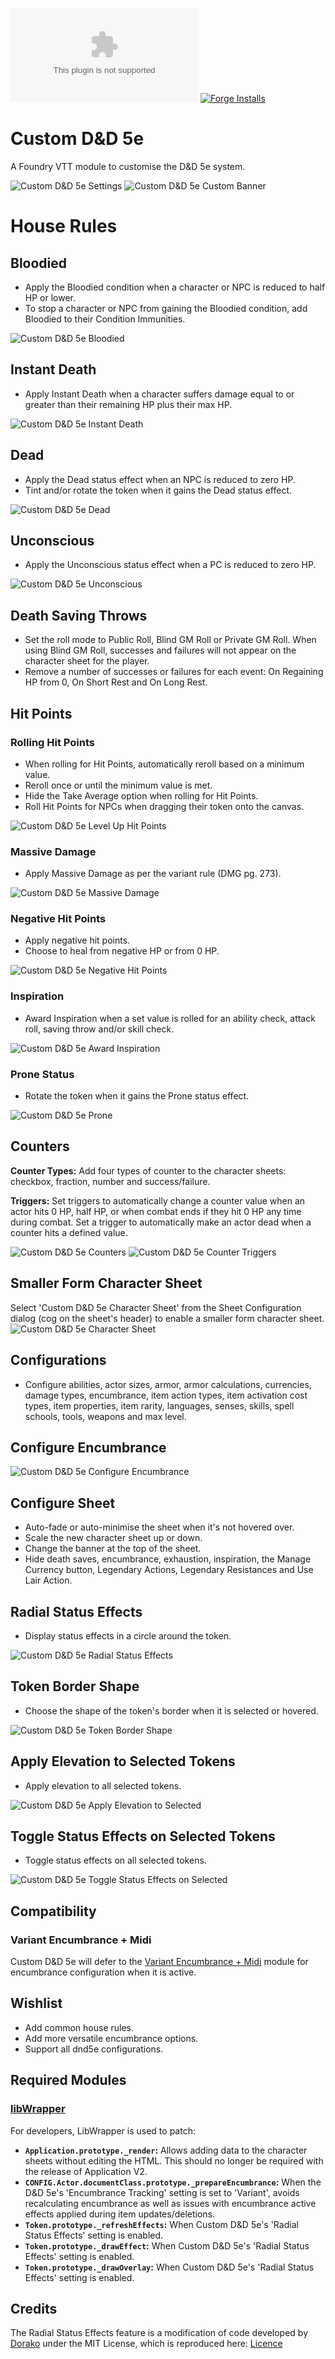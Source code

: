![Downloads](https://img.shields.io/github/downloads/Larkinabout/fvtt-custom-dnd5e/latest/module.zip?color=2b82fc&label=DOWNLOADS&style=for-the-badge) [![Forge Installs](https://img.shields.io/badge/dynamic/json?label=Forge%20Installs&query=package.installs&suffix=%25&url=https%3A%2F%2Fforge-vtt.com%2Fapi%2Fbazaar%2Fpackage%2Fcustom-dnd5e&colorB=448d34&style=for-the-badge)](https://forge-vtt.com/bazaar#package=custom-dnd5e)

# Custom D&D 5e

A Foundry VTT module to customise the D&D 5e system.

![Custom D&D 5e Settings](./.github/readme/custom-dnd5e-settings.png)
![Custom D&D 5e Custom Banner](./.github/readme/custom-dnd5e-custom-banner.png)

# House Rules
## Bloodied
- Apply the Bloodied condition when a character or NPC is reduced to half HP or lower.
- To stop a character or NPC from gaining the Bloodied condition, add Bloodied to their Condition Immunities.

![Custom D&D 5e Bloodied](./.github/readme/custom-dnd5e-bloodied.gif)

## Instant Death
- Apply Instant Death when a character suffers damage equal to or greater than their remaining HP plus their max HP.

![Custom D&D 5e Instant Death](./.github/readme/custom-dnd5e-instant-death.gif)

## Dead
- Apply the Dead status effect when an NPC is reduced to zero HP.
- Tint and/or rotate the token when it gains the Dead status effect.

![Custom D&D 5e Dead](./.github/readme/custom-dnd5e-dead.gif)

## Unconscious
- Apply the Unconscious status effect when a PC is reduced to zero HP.

![Custom D&D 5e Unconscious](./.github/readme/custom-dnd5e-unconscious.gif)

## Death Saving Throws
- Set the roll mode to Public Roll, Blind GM Roll or Private GM Roll. When using Blind GM Roll, successes and failures will not appear on the character sheet for the player.
- Remove a number of successes or failures for each event: On Regaining HP from 0, On Short Rest and On Long Rest.

## Hit Points
### Rolling Hit Points
- When rolling for Hit Points, automatically reroll based on a minimum value.
- Reroll once or until the minimum value is met.
- Hide the Take Average option when rolling for Hit Points.
- Roll Hit Points for NPCs when dragging their token onto the canvas.

![Custom D&D 5e Level Up Hit Points](./.github/readme/custom-dnd5e-level-up-hit-points.png)

### Massive Damage
- Apply Massive Damage as per the variant rule (DMG pg. 273).

![Custom D&D 5e Massive Damage](./.github/readme/custom-dnd5e-massive-damage.gif)

### Negative Hit Points
- Apply negative hit points.
- Choose to heal from negative HP or from 0 HP.

![Custom D&D 5e Negative Hit Points](./.github/readme/custom-dnd5e-negative-hit-points.png)

### Inspiration
- Award Inspiration when a set value is rolled for an ability check, attack roll, saving throw and/or skill check.

![Custom D&D 5e Award Inspiration](./.github/readme/custom-dnd5e-award-inspiration.png)

### Prone Status
- Rotate the token when it gains the Prone status effect.

![Custom D&D 5e Prone](./.github/readme/custom-dnd5e-prone-rotation.gif)

## Counters
**Counter Types:** Add four types of counter to the character sheets: checkbox, fraction, number and success/failure.

**Triggers:** Set triggers to automatically change a counter value when an actor hits 0 HP, half HP, or when combat ends if they hit 0 HP any time during combat. Set a trigger to automatically make an actor dead when a counter hits a defined value.

![Custom D&D 5e Counters](./.github/readme/custom-dnd5e-counters.gif)
![Custom D&D 5e Counter Triggers](./.github/readme/custom-dnd5e-counter-triggers.png)

## Smaller Form Character Sheet
Select 'Custom D&D 5e Character Sheet' from the Sheet Configuration dialog (cog on the sheet's header) to enable a smaller form character sheet.
![Custom D&D 5e Character Sheet](./.github/readme/custom-dnd5e-character-sheet.png)

## Configurations
- Configure abilities, actor sizes, armor, armor calculations, currencies, damage types, encumbrance, item action types, item activation cost types, item properties, item rarity, languages, senses, skills, spell schools, tools, weapons and max level.

## Configure Encumbrance
![Custom D&D 5e Configure Encumbrance](./.github/readme/custom-dnd5e-configure-encumbrance.png)

## Configure Sheet
- Auto-fade or auto-minimise the sheet when it's not hovered over.
- Scale the new character sheet up or down.
- Change the banner at the top of the sheet.
- Hide death saves, encumbrance, exhaustion, inspiration, the Manage Currency button, Legendary Actions, Legendary Resistances and Use Lair Action.

## Radial Status Effects
- Display status effects in a circle around the token.

![Custom D&D 5e Radial Status Effects](./.github/readme/custom-dnd5e-radial-status-effects.png)

## Token Border Shape
- Choose the shape of the token's border when it is selected or hovered.

![Custom D&D 5e Token Border Shape](./.github/readme/custom-dnd5e-token-border-shape.png)

## Apply Elevation to Selected Tokens
- Apply elevation to all selected tokens.

![Custom D&D 5e Apply Elevation to Selected](./.github/readme/custom-dnd5e-apply-elevation-to-selected.gif)

## Toggle Status Effects on Selected Tokens
- Toggle status effects on all selected tokens.

![Custom D&D 5e Toggle Status Effects on Selected](./.github/readme/custom-dnd5e-toggle-status-effects-on-selected.gif)

## Compatibility
### Variant Encumbrance + Midi
Custom D&D 5e will defer to the [Variant Encumbrance + Midi](https://foundryvtt.com/packages/variant-encumbrance-dnd5e) module for encumbrance configuration when it is active.

## Wishlist
- Add common house rules.
- Add more versatile encumbrance options.
- Support all dnd5e configurations.

## Required Modules
### [libWrapper](https://foundryvtt.com/packages/lib-wrapper)
For developers, LibWrapper is used to patch:
- **`Application.prototype._render`:** Allows adding data to the character sheets without editing the HTML. This should no longer be required with the release of Application V2.
- **`CONFIG.Actor.documentClass.prototype._prepareEncumbrance`:** When the D&D 5e's 'Encumbrance Tracking' setting is set to 'Variant', avoids recalculating encumbrance as well as issues with encumbrance active effects applied during item updates/deletions.
- **`Token.prototype._refreshEffects`:** When Custom D&D 5e's 'Radial Status Effects' setting is enabled.
- **`Token.prototype._drawEffect`:** When Custom D&D 5e's 'Radial Status Effects' setting is enabled.
- **`Token.prototype._drawOverlay`:** When Custom D&D 5e's 'Radial Status Effects' setting is enabled.

## Credits
The Radial Status Effects feature is a modification of code developed by [Dorako](https://github.com/Dorako) under the MIT License, which is reproduced here: [Licence](./scripts/radial-status-effects.js)